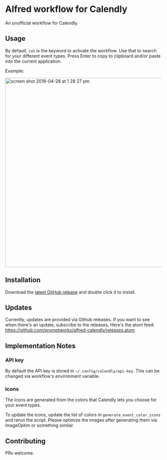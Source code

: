 # Alfred workflow for Calendly

An unofficial workflow for Calendly.

## Usage

By default, `cal` is the keyword to activate the workflow.
Use that to search for your different event types.
Press Enter to copy to clipboard and/or paste into the current application.

Example:

<img width="608" alt="screen shot 2018-04-28 at 1 28 27 pm" src="https://user-images.githubusercontent.com/9061/39399226-1af362ae-4ae8-11e8-9b1a-d8582dcb9e14.png">

## Installation

Download the [latest GitHub release](https://github.com/promptworks/alfred-calendly/releases) and double click it to install.

## Updates

Currently, updates are provided via Github releases. If you want to see when there's an update, subscribe to the releases.
Here's the atom feed: https://github.com/promptworks/alfred-calendly/releases.atom

## Implementation Notes

### API key

By default the API key is stored in `~/.config/calendly/api-key`.
This can be changed via workflow's environment variable.

### Icons

The icons are generated from the colors that Calendly lets you choose for your event types.

To update the icons, update the list of colors in `generate_event_color_icons` and rerun the script.
Please optimize the images after generating them via ImageOptim or something similar.

## Contributing

PRs welcome.
